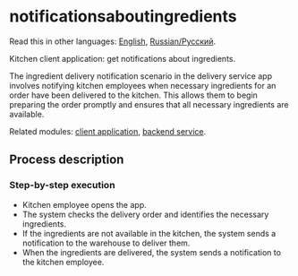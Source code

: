 # notificationsaboutingredients

Read this in other languages: [English](notificationsaboutingredients.md), [Russian/Русский](notificationsaboutingredients.ru.md). 

Kitchen client application: get notifications about ingredients.

The ingredient delivery notification scenario in the delivery service app involves notifying kitchen employees when necessary ingredients for an order have been delivered to the kitchen. 
This allows them to begin preparing the order promptly and ensures that all necessary ingredients are available.

Related modules: [client application](../../frontend/kitchenclient.md), [backend service](../../backend/kitchenbackend.md).

## Process description

### Step-by-step execution

- Kitchen employee opens the app.
- The system checks the delivery order and identifies the necessary ingredients.
- If the ingredients are not available in the kitchen, the system sends a notification to the warehouse to deliver them.
- When the ingredients are delivered, the system sends a notification to the kitchen employee.
